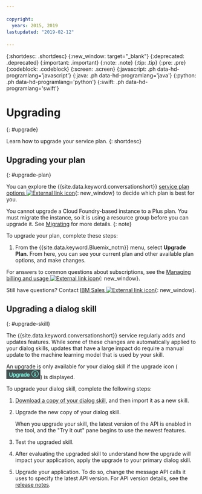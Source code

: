 ```yaml
---

copyright:
  years: 2015, 2019
lastupdated: "2019-02-12"

---
```


{:shortdesc: .shortdesc}
{:new_window: target="_blank"}
{:deprecated: .deprecated}
{:important: .important}
{:note: .note}
{:tip: .tip}
{:pre: .pre}
{:codeblock: .codeblock}
{:screen: .screen}
{:javascript: .ph data-hd-programlang='javascript'}
{:java: .ph data-hd-programlang='java'}
{:python: .ph data-hd-programlang='python'}
{:swift: .ph data-hd-programlang='swift'}

# Upgrading
{: #upgrade}

Learn how to upgrade your service plan.
{: shortdesc}

## Upgrading your plan
{: #upgrade-plan}

You can explore the {{site.data.keyword.conversationshort}} [service plan options ![External link icon](../../icons/launch-glyph.svg "External link icon")](https://www.ibm.com/cloud/watson-assistant/pricing/){: new_window} to decide which plan is best for you.

You cannot upgrade a Cloud Foundry-based instance to a Plus plan. You must migrate the instance, so it is using a resource group before you can upgrade it. See [Migrating](/docs/services/assistant/migrate.html) for more details.
{: note}

To upgrade your plan, complete these steps:

1.  From the {{site.data.keyword.Bluemix_notm}} menu, select **Upgrade Plan**.
    From here, you can see your current plan and other available plan options, and make changes.

For answers to common questions about subscriptions, see the [Managing billing and usage ![External link icon](../../icons/launch-glyph.svg "External link icon")](/docs/billing-usage/how_charged.html){: new_window}.

Still have questions? Contact [IBM Sales ![External link icon](../../icons/launch-glyph.svg "External link icon")](https://www-01.ibm.com/marketing/iwm/dre/signup?source=urx-20970){: new_window}.

## Upgrading a dialog skill
{: #upgrade-skill}

The {{site.data.keyword.conversationshort}} service regularly adds and updates features. While some of these changes are automatically applied to your dialog skills, updates that have a large impact do require a manual update to the machine learning model that is used by your skill.

An upgrade is only available for your dialog skill if the upgrade icon (![upgrade icon](images/upgrade.png)) is displayed.

To upgrade your dialog skill, complete the following steps:

1.  [Download a copy of your dialog skill](/docs/services/assistant/skill-add.html#skill-add-download-skill), and then import it as a new skill.
2.  Upgrade the new copy of your dialog skill.

    When you upgrade your skill, the latest version of the API is enabled in the tool, and the "Try it out" pane begins to use the newest features.
3.  Test the upgraded skill.
4.  After evaluating the upgraded skill to understand how the upgrade will impact your application, apply the upgrade to your primary dialog skill.
5.  Upgrade your application. To do so, change the message API calls it uses to specify the latest API version. For API version details, see the [release notes](/docs/services/assistant/release-notes.html).
